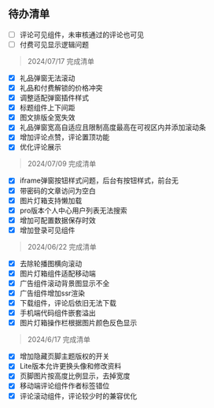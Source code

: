 ## 待办清单

- [ ] 评论可见组件，未审核通过的评论也可见
- [ ] 付费可见显示逻辑问题

> 2024/07/17 完成清单

- [x] 礼品弹窗无法滚动
- [x] 礼品和付费解锁的价格冲突
- [x] 调整适配弹窗插件样式
- [x] 标题组件上下间距
- [x] 图文排版全宽失效
- [x] 礼品弹窗宽高自适应且限制高度最高在可视区内并添加滚动条
- [x] 增加评论点赞，评论置顶功能
- [x] 优化评论展示

> 2024/07/09 完成清单

- [x] iframe弹窗按钮样式问题，后台有按钮样式，前台无
- [x] 带密码的文章访问为空白
- [x] 图片灯箱支持懒加载
- [x] pro版本个人中心用户列表无法搜索
- [x] 增加可配置数据保存时效
- [x] 增加登录可见组件

> 2024/06/22 完成清单

- [x] 去除轮播图横向滚动
- [x] 图片灯箱组件适配移动端
- [x] 广告组件滚动背景图显示不全
- [x] 广告组件增加ssr渲染
- [x] 下载组件，评论后依旧无法下载
- [x] 手机端代码组件嵌套溢出
- [x] 图片灯箱操作栏根据图片颜色反色显示

> 2024/6/17 完成清单
  
- [x] 增加隐藏页脚主题版权的开关
- [x] Lite版本允许更换头像和修改资料
- [x] 页脚图片按高度比例显示，去掉宽度
- [x] 移动端评论组件作者标签错位
- [x] 评论滚动组件，评论较少时的兼容优化
